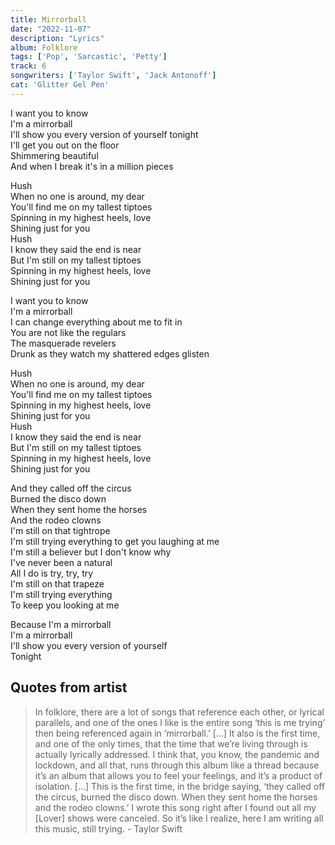 ```yaml
---
title: Mirrorball
date: "2022-11-07"
description: "Lyrics"
album: Folklore
tags: ['Pop', 'Sarcastic', 'Petty']
track: 6
songwriters: ['Taylor Swift', 'Jack Antonoff']
cat: 'Glitter Gel Pen'
---
```

<p className="verse-one">
I want you to know <br />
I'm a mirrorball <br />
I'll show you every version of yourself tonight <br />
I'll get you out on the floor <br />
Shimmering beautiful <br />
And when I break it's in a million pieces <br />
</p>
<p className="chorus">
Hush <br />
When no one is around, my dear <br />
You'll find me on my tallest tiptoes <br />
Spinning in my highest heels, love <br />
Shining just for you <br />
Hush <br />
I know they said the end is near <br />
But I'm still on my tallest tiptoes <br />
Spinning in my highest heels, love <br />
Shining just for you <br />
</p>
<p className="verse-two">
I want you to know <br />
I'm a mirrorball <br />
I can change everything about me to fit in <br />
You are not like the regulars <br />
The masquerade revelers <br />
Drunk as they watch my shattered edges glisten <br />
</p>
<p className="chorus">
Hush <br />
When no one is around, my dear <br />
You'll find me on my tallest tiptoes <br />
Spinning in my highest heels, love <br />
Shining just for you <br />
Hush <br />
I know they said the end is near <br />
But I'm still on my tallest tiptoes <br />
Spinning in my highest heels, love <br />
Shining just for you <br />
</p>
<p className="bridge">
And they called off the circus <br />
Burned the disco down <br />
When they sent home the horses <br />
And the rodeo clowns <br />
I'm still on that tightrope <br />
I'm still trying everything to get you laughing at me <br />
I'm still a believer but I don't know why <br />
I've never been a natural <br />
All I do is try, try, try <br />
I'm still on that trapeze <br />
I'm still trying everything <br />
To keep you looking at me <br />
</p>
<p className="outro">
Because I'm a mirrorball <br />
I'm a mirrorball <br />
I'll show you every version of yourself <br />
Tonight <br />
</p>

## Quotes from artist

<blockquote>
In folklore, there are a lot of songs that reference each other, or lyrical parallels, and one of the ones I like is the entire song ‘this is me trying’ then being referenced again in ‘mirrorball.’ […] It also is the first time, and one of the only times, that the time that we’re living through is actually lyrically addressed. I think that, you know, the pandemic and lockdown, and all that, runs through this album like a thread because it’s an album that allows you to feel your feelings, and it’s a product of isolation. […] This is the first time, in the bridge saying, ‘they called off the circus, burned the disco down. When they sent home the horses and the rodeo clowns.’ I wrote this song right after I found out all my [Lover] shows were canceled. So it’s like I realize, here I am writing all this music, still trying. - Taylor Swift
</blockquote>